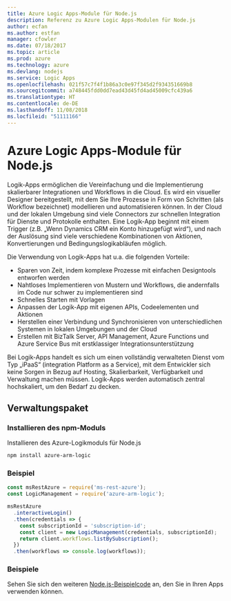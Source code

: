 ```yaml
---
title: Azure Logic Apps-Module für Node.js
description: Referenz zu Azure Logic Apps-Modulen für Node.js
author: ecfan
ms.author: estfan
manager: cfowler
ms.date: 07/18/2017
ms.topic: article
ms.prod: azure
ms.technology: azure
ms.devlang: nodejs
ms.service: Logic Apps
ms.openlocfilehash: 021f57c7f4f1b86a3c0e97f345d2f934351669b8
ms.sourcegitcommit: a748445fdd0dd7ead43d45fd4ad45009cfc439a6
ms.translationtype: HT
ms.contentlocale: de-DE
ms.lasthandoff: 11/08/2018
ms.locfileid: "51111166"
---
```

# <a name="azure-logic-apps-modules-for-nodejs"></a>Azure Logic Apps-Module für Node.js

Logik-Apps ermöglichen die Vereinfachung und die Implementierung skalierbarer Integrationen und Workflows in die Cloud. Es wird ein visueller Designer bereitgestellt, mit dem Sie Ihre Prozesse in Form von Schritten (als Workflow bezeichnet) modellieren und automatisieren können. In der Cloud und der lokalen Umgebung sind viele Connectors zur schnellen Integration für Dienste und Protokolle enthalten. Eine Logik-App beginnt mit einem Trigger (z.B. „Wenn Dynamics CRM ein Konto hinzugefügt wird“), und nach der Auslösung sind viele verschiedene Kombinationen von Aktionen, Konvertierungen und Bedingungslogikabläufen möglich.

Die Verwendung von Logik-Apps hat u.a. die folgenden Vorteile:
- Sparen von Zeit, indem komplexe Prozesse mit einfachen Designtools entworfen werden
- Nahtloses Implementieren von Mustern und Workflows, die andernfalls im Code nur schwer zu implementieren sind
- Schnelles Starten mit Vorlagen
- Anpassen der Logik-App mit eigenen APIs, Codeelementen und Aktionen
- Herstellen einer Verbindung und Synchronisieren von unterschiedlichen Systemen in lokalen Umgebungen und der Cloud
- Erstellen mit BizTalk Server, API Management, Azure Functions und Azure Service Bus mit erstklassiger Integrationsunterstützung

Bei Logik-Apps handelt es sich um einen vollständig verwalteten Dienst vom Typ „iPaaS“ (integration Platform as a Service), mit dem Entwickler sich keine Sorgen in Bezug auf Hosting, Skalierbarkeit, Verfügbarkeit und Verwaltung machen müssen. Logik-Apps werden automatisch zentral hochskaliert, um den Bedarf zu decken.

## <a name="management-package"></a>Verwaltungspaket

### <a name="install-the-npm-module"></a>Installieren des npm-Moduls

Installieren des Azure-Logikmoduls für Node.js

```bash
npm install azure-arm-logic
```

### <a name="example"></a>Beispiel

```javascript
const msRestAzure = require('ms-rest-azure');
const LogicManagement = require('azure-arm-logic');

msRestAzure
  .interactiveLogin()
  .then(credentials => {
    const subscriptionId = 'subscription-id';
    const client = new LogicManagement(credentials, subscriptionId);
    return client.workflows.listBySubscription();
  })
  .then(workflows => console.log(workflows));
```

### <a name="samples"></a>Beispiele

Sehen Sie sich den weiteren [Node.js-Beispielcode](https://azure.microsoft.com/resources/samples/?platform=nodejs) an, den Sie in Ihren Apps verwenden können.
